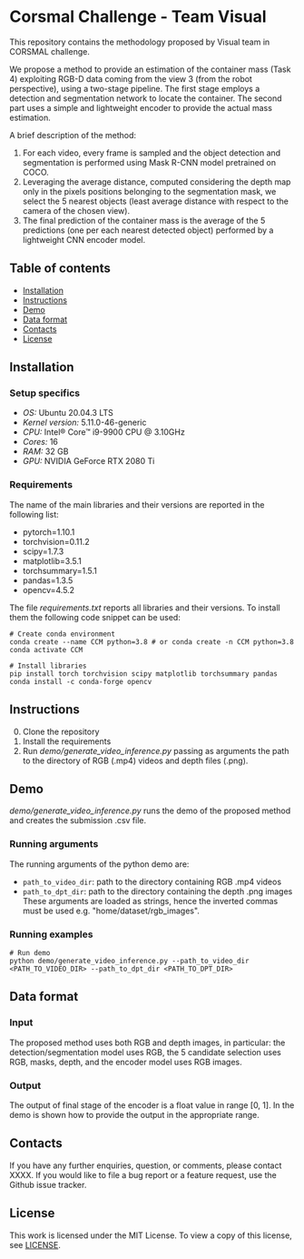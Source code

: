# Corsmal Challenge - Team Visual 

This repository contains the methodology proposed by Visual team in CORSMAL challenge.

We propose a method to provide an estimation of the container mass (Task 4) exploiting RGB-D data coming from the view 3 (from the robot perspective), using a two-stage pipeline. The first stage employs a detection and segmentation network to locate the container. The second part uses a simple and lightweight encoder to provide the actual mass estimation. 
 
A brief description of the method:
1. For each video, every frame is sampled and the object detection and segmentation is performed using Mask R-CNN model pretrained on COCO.
2. Leveraging the average distance, computed considering the depth map only in the pixels positions belonging to the segmentation mask, we select the 5 nearest objects (least average distance with respect to the camera of the chosen view). 
3. The final prediction of the container mass is the average of the 5 predictions (one per each nearest detected object) performed by a lightweight CNN encoder model.

## Table of contents
* [Installation](#installation)
* [Instructions](#instructions)
* [Demo](#demo)
* [Data format](#data-format)
* [Contacts](#contacts)
* [License](#license)

## Installation

### Setup specifics
* *OS:* Ubuntu 20.04.3 LTS
* *Kernel version:* 5.11.0-46-generic
* *CPU:* Intel® Core™ i9-9900 CPU @ 3.10GHz
* *Cores:* 16 
* *RAM:* 32 GB
* *GPU:* NVIDIA GeForce RTX 2080 Ti

### Requirements
The name of the main libraries and their versions are reported in the following list:
* pytorch=1.10.1
* torchvision=0.11.2
* scipy=1.7.3
* matplotlib=3.5.1 
* torchsummary=1.5.1
* pandas=1.3.5
* opencv=4.5.2

The file *requirements.txt* reports all libraries and their versions. To install them the following code snippet can be used:

    # Create conda environment
    conda create --name CCM python=3.8 # or conda create -n CCM python=3.8
    conda activate CCM
    
    # Install libraries
    pip install torch torchvision scipy matplotlib torchsummary pandas
    conda install -c conda-forge opencv



## Instructions
0. Clone the repository
1. Install the requirements
2. Run *demo/generate_video_inference.py* passing as arguments the path to the directory of RGB (.mp4) videos and depth files (.png).  

## Demo
*demo/generate_video_inference.py* runs the demo of the proposed method and creates the submission .csv file.

### Running arguments
The running arguments of the python demo are:
* `path_to_video_dir`: path to the directory containing RGB .mp4 videos
* `path_to_dpt_dir`: path to the directory containing the depth .png images
These arguments are loaded as strings, hence the inverted commas must be used e.g. "home/dataset/rgb_images".

### Running examples
    # Run demo
    python demo/generate_video_inference.py --path_to_video_dir <PATH_TO_VIDEO_DIR> --path_to_dpt_dir <PATH_TO_DPT_DIR>  


## Data format
### Input
The proposed method uses both RGB and depth images, in particular: the detection/segmentation model uses RGB, the 5 candidate selection uses RGB, masks, depth, and the encoder model uses RGB images.  

### Output
The output of final stage of the encoder is a float value in range [0, 1]. In the demo is shown how to provide the output in the appropriate range.

## Contacts
If you have any further enquiries, question, or comments, please contact <email>XXXX</email>. 
If you would like to file a bug report or a feature request, use the Github issue tracker. 


## License
This work is licensed under the MIT License.  To view a copy of this license, see
[LICENSE](LICENSE).

